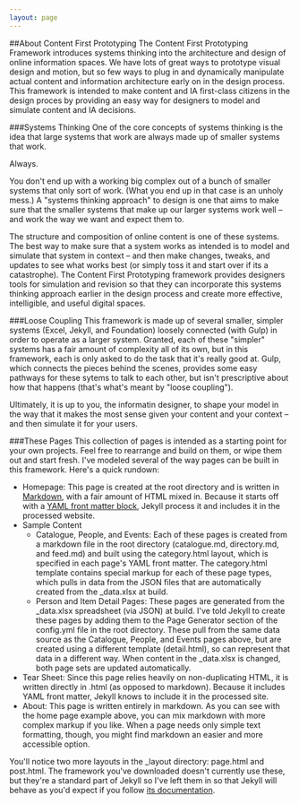 ```yaml
---
layout: page
---
```

##About Content First Prototyping
The Content First Prototyping Framework introduces systems thinking into the architecture and design of online information spaces. We have lots of great ways to prototype visual design and motion, but so few ways to plug in and dynamically manipulate actual content and information architecture early on in the design process. This framework is intended to make content and IA first-class citizens in the design proces by providing an easy way for designers to model and simulate content and IA decisions.

###Systems Thinking
One of the core concepts of systems thinking is the idea that large systems that work are always made up of smaller systems that work. 

Always.

You don't end up with a working big complex out of a bunch of smaller systems that only sort of work. (What you end up in that case is an unholy mess.) A "systems thinking approach" to design is one that aims to make sure that the smaller systems that make up our larger systems work well – and work the way we want and expect them to. 

The structure and composition of online content is one of these systems. The best way to make sure that a system works as intended is to model and simulate that system in context – and then make changes, tweaks, and updates to see what works best (or simply toss it and start over if its a catastrophe). The Content First Prototyping framework provides designers tools for simulation and revision so that they can incorporate this systems thinking approach earlier in the design process and create more effective, intelligible, and useful digital spaces.

###Loose Coupling
This framework is made up of several smaller, simpler systems (Excel, Jekyll, and Foundation) loosely connected (with Gulp) in order to operate as a larger system. Granted, each of these "simpler" systems has a fair amount of complexity all of its own, but in this framework, each is only asked to do the task that it's really good at. Gulp, which connects the pieces behind the scenes, provides some easy pathways for these sytems to talk to each other, but isn't prescriptive about how that happens (that's what's meant by "loose coupling"). 

Ultimately, it is up to you, the informatin designer, to shape your model in the way that it makes the most sense given your content and your context – and then simulate it for your users.

###These Pages
This collection of pages is intended as a starting point for your own projects. Feel free to rearrange and build on them, or wipe them out and start fresh. I've modeled several of the way pages can be built in this framework. Here's a quick rundown:

- Homepage: This page is created at the root directory and is written in [Markdown](https://daringfireball.net/projects/markdown/syntax), with a fair amount of HTML mixed in. Because it starts off with a [YAML front matter block](http://jekyllrb.com/docs/frontmatter/), Jekyll process it and includes it in the processed website. 
- Sample Content
    - Catalogue, People, and Events: Each of these pages is created from a markdown file in the root directory (catalogue.md, directory.md, and feed.md) and built using the category.html layout, which is specified in each page's YAML front matter. The category.html template contains special markup for each of these page types, which pulls in data from the JSON files that are automatically created from the _data.xlsx at build. 
    - Person and Item Detail Pages: These pages are generated from the _data.xlsx spreadsheet (via JSON) at build. I've told Jekyll to create these pages by adding them to the Page Generator section of the config.yml file in the root directory. These pull from the same data source as the Catalogue, People, and Events pages above, but are created using a different template (detail.html), so can represent that data in a different way. When content in the _data.xlsx is changed, both page sets are updated automatically. 
- Tear Sheet: Since this page relies heavily on non-duplicating HTML, it is written directly in .html (as opposed to markdown). Because it includes YAML front matter, Jekyll knows to include it in the processed site.
- About: This page is written entirely in markdown. As you can see with the home page example above, you can mix markdown with more complex markup if you like. When a page needs only simple text formatting, though, you might find markdown an easier and more accessible option. 

You'll notice two more layouts in the _layout directory: page.html and post.html. The framework you've downloaded doesn't currently use these, but they're a standard part of Jekyll so I've left them in so that Jekyll will behave as you'd expect if you follow [its documentation](http://jekyllrb.com/docs/home/). 




